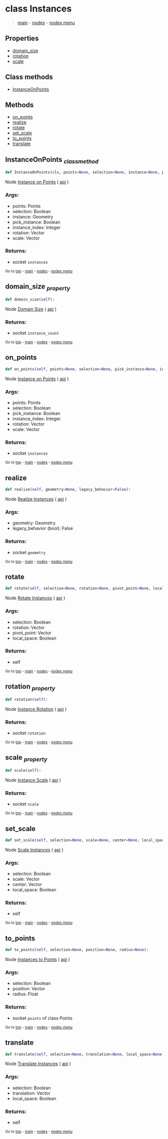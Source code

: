 # class Instances

> [main](./structure.md) - [nodes](ndes.md) - [nodes menu](.nodes_menus.md)

## Properties

- [domain_size](#domain_size-property)
- [rotation](#rotation-property)
- [scale](#scale-property)

## Class methods

- [InstanceOnPoints](#InstanceOnPoints-classmethod)


## Methods

- [on_points](#on_points)
- [realize](#realize)
- [rotate](#rotate)
- [set_scale](#set_scale)
- [to_points](#to_points)
- [translate](#translate)

## InstanceOnPoints <sub>*classmethod*</sub>

```python
def InstanceOnPoints(cls, points=None, selection=None, instance=None, pick_instance=None, instance_index=None, rotation=None, scale=None):

```
Node [Instance on Points](https://docs.blender.org/manual/en/latest/modeling/geometry_nodes/instances/instance_on_points.html) ( [api](https://docs.blender.org/api/current/bpy.types.GeometryNodeInstanceOnPoints.html) )

### Args:
- points: Points
- selection: Boolean
- instance: Geometry
- pick_instance: Boolean
- instance_index: Integer
- rotation: Vector
- scale: Vector

### Returns:
- socket `instances`

<sub>Go to [top](#class-Instances) - [main](./structure.md) - [nodes](ndes.md) - [nodes menu](.nodes_menus.md)</sub>

## domain_size <sub>*property*</sub>

```python
def domain_size(self):

```
Node [Domain Size](https://docs.blender.org/manual/en/latest/modeling/geometry_nodes/attribute/domain_size.html) ( [api](https://docs.blender.org/api/current/bpy.types.GeometryNodeAttributeDomainSize.html) )

### Returns:
- socket `instance_count`

<sub>Go to [top](#class-Instances) - [main](./structure.md) - [nodes](ndes.md) - [nodes menu](.nodes_menus.md)</sub>

## on_points

```python
def on_points(self, points=None, selection=None, pick_instance=None, instance_index=None, rotation=None, scale=None):

```
Node [Instance on Points](https://docs.blender.org/manual/en/latest/modeling/geometry_nodes/instances/instance_on_points.html) ( [api](https://docs.blender.org/api/current/bpy.types.GeometryNodeInstanceOnPoints.html) )

### Args:
- points: Points
- selection: Boolean
- pick_instance: Boolean
- instance_index: Integer
- rotation: Vector
- scale: Vector

### Returns:
- socket `instances`

<sub>Go to [top](#class-Instances) - [main](./structure.md) - [nodes](ndes.md) - [nodes menu](.nodes_menus.md)</sub>

## realize

```python
def realize(self, geometry=None, legacy_behavior=False):

```
Node [Realize Instances](https://docs.blender.org/manual/en/latest/modeling/geometry_nodes/instances/realize_instances.html) ( [api](https://docs.blender.org/api/current/bpy.types.GeometryNodeRealizeInstances.html) )

### Args:
- geometry: Geometry
- legacy_behavior (bool): False

### Returns:
- socket `geometry`

<sub>Go to [top](#class-Instances) - [main](./structure.md) - [nodes](ndes.md) - [nodes menu](.nodes_menus.md)</sub>

## rotate

```python
def rotate(self, selection=None, rotation=None, pivot_point=None, local_space=None):

```
Node [Rotate Instances](https://docs.blender.org/manual/en/latest/modeling/geometry_nodes/instances/rotate_instances.html) ( [api](https://docs.blender.org/api/current/bpy.types.GeometryNodeRotateInstances.html) )

### Args:
- selection: Boolean
- rotation: Vector
- pivot_point: Vector
- local_space: Boolean

### Returns:
- self

<sub>Go to [top](#class-Instances) - [main](./structure.md) - [nodes](ndes.md) - [nodes menu](.nodes_menus.md)</sub>

## rotation <sub>*property*</sub>

```python
def rotation(self):

```
Node [Instance Rotation](https://docs.blender.org/manual/en/latest/modeling/geometry_nodes/instances/instance_rotation.html) ( [api](https://docs.blender.org/api/current/bpy.types.GeometryNodeInputInstanceRotation.html) )

### Returns:
- socket `rotation`

<sub>Go to [top](#class-Instances) - [main](./structure.md) - [nodes](ndes.md) - [nodes menu](.nodes_menus.md)</sub>

## scale <sub>*property*</sub>

```python
def scale(self):

```
Node [Instance Scale](https://docs.blender.org/manual/en/latest/modeling/geometry_nodes/instances/instance_scale.html) ( [api](https://docs.blender.org/api/current/bpy.types.GeometryNodeInputInstanceScale.html) )

### Returns:
- socket `scale`

<sub>Go to [top](#class-Instances) - [main](./structure.md) - [nodes](ndes.md) - [nodes menu](.nodes_menus.md)</sub>

## set_scale

```python
def set_scale(self, selection=None, scale=None, center=None, local_space=None):

```
Node [Scale Instances](https://docs.blender.org/manual/en/latest/modeling/geometry_nodes/instances/scale_instances.html) ( [api](https://docs.blender.org/api/current/bpy.types.GeometryNodeScaleInstances.html) )

### Args:
- selection: Boolean
- scale: Vector
- center: Vector
- local_space: Boolean

### Returns:
- self

<sub>Go to [top](#class-Instances) - [main](./structure.md) - [nodes](ndes.md) - [nodes menu](.nodes_menus.md)</sub>

## to_points

```python
def to_points(self, selection=None, position=None, radius=None):

```
Node [Instances to Points](https://docs.blender.org/manual/en/latest/modeling/geometry_nodes/instances/instances_to_points.html) ( [api](https://docs.blender.org/api/current/bpy.types.GeometryNodeInstancesToPoints.html) )

### Args:
- selection: Boolean
- position: Vector
- radius: Float

### Returns:
- socket `points` of class Points

<sub>Go to [top](#class-Instances) - [main](./structure.md) - [nodes](ndes.md) - [nodes menu](.nodes_menus.md)</sub>

## translate

```python
def translate(self, selection=None, translation=None, local_space=None):

```
Node [Translate Instances](https://docs.blender.org/manual/en/latest/modeling/geometry_nodes/instances/translate_instances.html) ( [api](https://docs.blender.org/api/current/bpy.types.GeometryNodeTranslateInstances.html) )

### Args:
- selection: Boolean
- translation: Vector
- local_space: Boolean

### Returns:
- self

<sub>Go to [top](#class-Instances) - [main](./structure.md) - [nodes](ndes.md) - [nodes menu](.nodes_menus.md)</sub>

